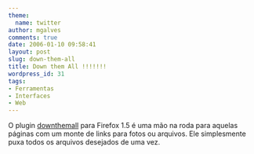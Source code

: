 ```yaml
---
theme:
  name: twitter
author: mgalves
comments: true
date: 2006-01-10 09:58:41
layout: post
slug: down-them-all
title: Down them All !!!!!!!
wordpress_id: 31
tags:
- Ferramentas
- Interfaces
- Web
---
```


O plugin [downthemall](http://downthemall.mozdev.org/)  para Firefox 1.5 é uma mão na roda para aquelas páginas com um monte de links para fotos ou arquivos. Ele simplesmente puxa todos os arquivos desejados de uma vez.
